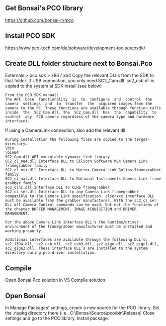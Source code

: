 
## Get Bonsai's PCO library
https://github.com/bonsai-rx/pco

## Install PCO SDK 
https://www.pco-tech.com/de/software/development-tools/pcosdk/

## Create DLL folder structure next to Bonsai.Pco 
Externals > pco.sdk > x86 / x64
Copy the relevant DLLs from the SDK to that folder. 
If USB connection, you only need SC2_Cam.dll. sc2_usb.dll is copied to the system at SDK install (see below)

	From the PCO SDK manual:
	The API  base  functionality  is  to  configure  and  control  the  camera  settings  and  to  transfer  the  acquired images from the camera to the PC. These functions are available through function calls inside  the  SC2_Cam.dll. The  SC2_Cam.dll  has  the  capability  to  control  any  PCO camera regardless of the camera type and hardware interface). 


If using a CameraLink connection, also add the relevant dll 

	During installation the following files are copied to the target-directory.
	\bin
	\bin64
	SC2_Cam.dll API executable dynamic link library 
	SC2_cl_me4.dll Interface DLL to Silicon Software ME4 Camera Link framegrabber family 
	SC2_cl_mtx.dll Interface DLL to Matrox Camera Link Solios framegrabber family 
	SC2_cl_nat.dll Interface DLL to National Instruments Camera Link frame grabber family 
	SC2_clhs.dll Interface DLL to CLHS framegrabber 
	SC2_cl_ser.dll Interface DLL to any Camera Link framegrabber compatible to the Camera Link specification. clserxxx interface DLL must be available from the grabber manufactorer. With the sc2_cl_ser DLL all Camera Control commands can be used, but not the functions of the chapter BUFFER MANAGEMENT, IMAGE ACQUISITION and DRIVER MANAGEMENT.

	For the above Camera Link interface DLL’s the Runtime/driver environment of the framegrabber manufacturer must be installed and working properly.

	Additional interfaces are available through the following DLL’s: sc2_1394.dll, sc2_usb.dll, sc2_usb3.dll, sc2_gige.dll, sc2_gige1.dll, sc2_gige2.dll. These interface DLL’s are installed to the system directory during pco.driver installation.

## Compile
Open Bonsai.Pco solution in VS
Compile solution

## Open Bonsai
In Manage Packages' settings, create a new source for the PCO library.
Set the .nupkg directory there (i.e., C:\Bonsai\Source\pco\bin\Release) 
Close settings and go to the PCO library. Install package. 




